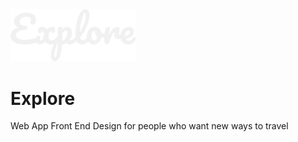 <div><img src="./src/images/Explore-logo.svg" width="200px"></div>

# Explore
Web App Front End Design for people who want new ways to travel
